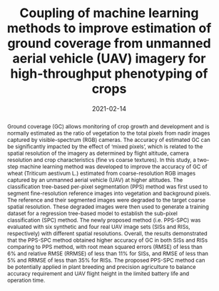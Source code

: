 ---
authors:
 - Pengcheng Hu
 - Scott Chapman
 - bangyou-zheng
 
doi: 10.1071/FP20309
date: "2021-02-14"
image_preview: ""
math: false
publication_types: ["2"]
publication: "Functional Plant Biology"
publication_short: ""
selected: false
title: "Coupling of machine learning methods to improve estimation of ground coverage from unmanned aerial vehicle (UAV) imagery for high-throughput phenotyping of crops"
tags: 
 - HTP
 - wheat
 - UAV
image:
  caption: 'Improvement of ground coverage using tree-based sub-pixel classification'
  focal_point: ""
  preview_only: false

url_pdf: https://www.publish.csiro.au/fp/pdf/FP20309

abstract: "Ground coverage (GC) allows monitoring of crop growth and development and is normally estimated as the ratio of vegetation to the total pixels from nadir images captured by visible-spectrum (RGB) cameras. The accuracy of estimated GC can be significantly impacted by the effect of ‘mixed pixels’, which is related to the spatial resolution of the imagery as determined by flight altitude, camera resolution and crop characteristics (fine vs coarse textures). In this study, a two-step machine learning method was developed to improve the accuracy of GC of wheat (Triticum aestivum L.) estimated from coarse-resolution RGB images captured by an unmanned aerial vehicle (UAV) at higher altitudes. The classification tree-based per-pixel segmentation (PPS) method was first used to segment fine-resolution reference images into vegetation and background pixels. The reference and their segmented images were degraded to the target coarse spatial resolution. These degraded images were then used to generate a training dataset for a regression tree-based model to establish the sub-pixel classification (SPC) method. The newly proposed method (i.e. PPS-SPC) was evaluated with six synthetic and four real UAV image sets (SISs and RISs, respectively) with different spatial resolutions. Overall, the results demonstrated that the PPS-SPC method obtained higher accuracy of GC in both SISs and RISs comparing to PPS method, with root mean squared errors (RMSE) of less than 6% and relative RMSE (RRMSE) of less than 11% for SISs, and RMSE of less than 5% and RRMSE of less than 35% for RISs. The proposed PPS-SPC method can be potentially applied in plant breeding and precision agriculture to balance accuracy requirement and UAV flight height in the limited battery life and operation time."

---
